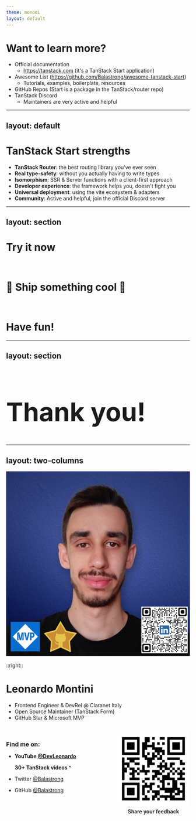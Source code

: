 ```yaml
---
theme: monomi
layout: default
---
```


# Want to learn more?

- Official documentation
  - https://tanstack.com (it's a TanStack Start application)
- Awesome List (https://github.com/Balastrong/awesome-tanstack-start)
  - Tutorials, examples, boilerplate, resources
- GitHub Repos (Start is a package in the TanStack/router repo)
- TanStack Discord
  - Maintainers are very active and helpful

---
layout: default
---

# TanStack Start strengths

- **TanStack Router**: the best routing library you've ever seen
- **Real type-safety**: without you actually having to write types
- **Isomorphism**: SSR & Server functions with a client-first approach
- **Developer experience**: the framework helps you, doesn't fight you
- **Universal deployment**: using the vite ecosystem & adapters
- **Community**: Active and helpful, join the official Discord server

---
layout: section
---

# Try it now
<br />

# 🚀 Ship something cool 🚀
<br />

# Have fun!

---
layout: section
---

<h1 style="font-size: 5em">Thank you!</h1>

---
layout: two-columns
---

![Propic](.demo/slides/img/propic.png)

::right::
# Leonardo Montini

- Frontend Engineer & DevRel @ Claranet Italy
- Open Source Maintainer (TanStack Form)
- GitHub Star & Microsoft MVP

<br />

<div style="float: left">

<h3 style="margin-bottom: 10px">Find me on:</h3>

- **YouTube [@DevLeonardo](https://www.youtube.com/@DevLeonardo)**
  
  **30+ TanStack videos ^**
- Twitter [@Balastrong](https://twitter.com/Balastrong)
- GitHub [@Balastrong](https://github.com/Balastrong)

</div>
<div style="float: right; text-align: center;">
    <img src=".demo/slides/img/qr-agenda.png" alt="Agenda QR Code" width="200" height="200" style="border-radius: 10px;"/>
    <div style="font-weight: 600; margin-top: 5px">Share your feedback</div>
</div>

